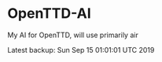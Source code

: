 # OpenTTD-AI
My AI for OpenTTD, will use primarily air

Latest backup: Sun Sep 15 01:01:01 UTC 2019
